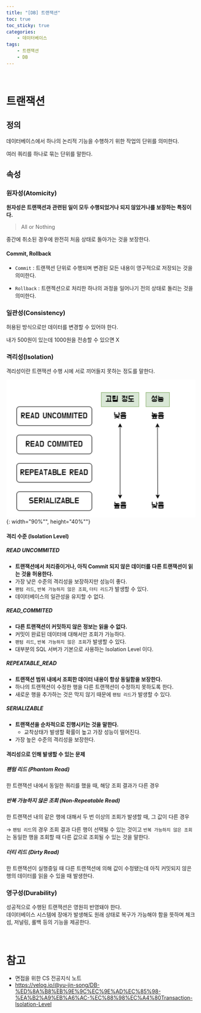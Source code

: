 ```yaml
---
title: "[DB] 트랜잭션"
toc: true
toc_sticky: true
categories: 
    - 데이터베이스
tags:
    - 트랜잭션
    - DB
---
```


<br>

# 트랜잭션

## 정의
데이터베이스에서 하나의 논리적 기능을 수행하기 위한 작업의 단위를 의미한다.  

여러 쿼리를 하나로 묶는 단위를 말한다.

## 속성

### 원자성(Atomicity)  
  
**원자성은 트랜잭션과 관련된 일이 모두 수행되었거나 되지 않았거나를 보장하는 특징이다.**  
> All or Nothing  

중간에 취소된 경우에 완전히 처음 상태로 돌아가는 것을 보장한다.

#### Commit, Rollback

- `Commit` : 트랜잭션 단위로 수행되며 변경된 모든 내용이 영구적으로 저장되는 것을 의미한다.  

- `Rollback` : 트랜젝션으로 처리한 하나의 과정을 일어나기 전의 상태로 돌리는 것을 의미한다.

### 일관성(Consistency)

허용된 방식으로만 데이터를 변경할 수 있어야 한다.  

내가 500원이 있는데 1000원을 전송할 수 있으면 X

### 격리성(Isolation)

격리성이란 트랜잭션 수행 시에 서로 끼어들지 못하는 정도를 말한다.

![img1](/assets/images/47_1.png){: width="90%"", height="40%""} <br>

#### 격리 수준 (Isolation Level)

##### READ UNCOMMITED

- **트랜잭션에서 처리중이거나, 아직 Commit 되지 않은 데이터를 다른 트랜잭션이 읽는 것을 허용한다.**
- 가장 낮은 수준의 격리성을 보장하지만 성능이 좋다.
- `팬텀 리드`, `반복 가능하지 않은 조회`, `더티 리드`가 발생할 수 있다.
- 데이터베이스의 일관성을 유지할 수 없다.

##### READ_COMMITED

- **다른 트랜잭션이 커밋하지 않은 정보는 읽을 수 없다.**
- 커밋이 완료된 데이터에 대해서만 조회가 가능하다.
- `팬텀 리드`, `반복 가능하지 않은 조회`가 발생할 수 있다.
- 대부분의 SQL 서버가 기본으로 사용하는 Isolation Level 이다.

##### REPEATABLE_READ

- **트랜잭션 범위 내에서 조회한 데이터 내용이 항상 동일함을 보장한다.**
- 하나의 트랜잭션이 수정한 행을 다른 트랜잭션이 수정하지 못하도록 한다.
- 새로운 행을 추가하는 것은 막지 않기 때문에 `팬텀 리드`가 발생할 수 있다.

##### SERIALIZABLE

- **트랜잭션을 순차적으로 진행시키는 것을 말한다.**
    - 교착상태가 발생할 확률이 높고 가장 성능이 떨어진다.
- 가장 높은 수준의 격리성을 보장한다.

#### 격리성으로 인해 발생할 수 있는 문제

##### 팬텀 리드 (Phantom Read)

한 트랜잭션 내에서 동일한 쿼리를 했을 때, 해당 조회 결과가 다른 경우

##### 반복 가능하지 않은 조회 (Non-Repeatable Read)

한 트랜잭션 내의 같은 행에 대해서 두 번 이상의 조회가 발생할 때, 그 값이 다른 경우

→ `팬텀 리드`의 경우 조회 결과 다른 행이 선택될 수 있는 것이고 `반복 가능하지 않은 조회`는 동일한 행을 조회할 때 다른 값으로 조회될 수 있는 것을 말한다.

##### 더티 리드 (Dirty Read)

한 트랜잭션이 실행중일 때 다른 트랜잭션에 의해 값이 수정됐는데 아직 커밋되지 않은 행의 데이터를 읽을 수 있을 때 발생한다.

### 영구성(Durability)

성공적으로 수행된 트랜잭션은 영원히 반영돼야 한다.  
데이터베이스 시스템에 장애가 발생해도 원래 상태로 복구가 가능해야 함을 뜻하며 체크섬, 저널링, 롤백 등의 기능을 제공한다.

<br>

# 참고
- 면접을 위한 CS 전공지식 노트  
- https://velog.io/@yu-jin-song/DB-%ED%8A%B8%EB%9E%9C%EC%9E%AD%EC%85%98-%EA%B2%A9%EB%A6%AC-%EC%88%98%EC%A4%80Transaction-Isolation-Level